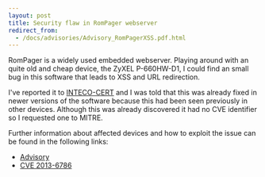 ```yaml
---
layout: post
title: Security flaw in RomPager webserver
redirect_from:
  - /docs/advisories/Advisory_RomPagerXSS.pdf.html
---
```


RomPager is a widely used embedded webserver. Playing around with an quite old and cheap device, the ZyXEL P-660HW-D1, I could find an small bug in this software that leads to XSS and URL redirection.

I've reported it to [INTECO-CERT](http://cert.inteco.es/) and I was told that this was already fixed in newer versions of the software because this had been seen previously in other devices. Although this was already discovered it had no CVE identifier so I requested one to MITRE.

Further information about affected devices and how to exploit the issue can be found in the following links:  

* [Advisory](Advisory_RomPagerXSS.pdf)
* [CVE 2013-6786](http://cve.mitre.org/cgi-bin/cvename.cgi?name=2013-6786)
